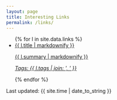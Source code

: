 ```yaml
---
layout: page
title: Interesting Links
permalink: /links/
---
```


<ul>
  {% for l in site.data.links %}
    <li>
      <a href="{{ l.url }}">{{ l.title | markdownify }}
        <p>{{ l.summary | markdownify }}</p>
        <p class="h6"><i>Tags: {{ l.tags | join: ', ' }}</i></p>
      </a>
    </li>
  {% endfor %}
</ul>

Last updated: {{ site.time | date_to_string }}

<!--
{% for l in site.data.links %}
<div class="md-col-6 mb2">
  <a class="overflow-hidden bg-white border rounded" href="{{ l.url }}">
    <div class="p1 white bg-blue">
      <h4 class="p1">{{ l.title }}</h4>
      <span class="right inline-block px1 white bg-gray rounded">{{ l.tags }}</span>
    </div>
    <div class="p1 clearfix">
      <p class="left m0">{{ l.summary }}</p>
    </div>
  </a>
</div>
{% endfor %}

<hr>
-->
